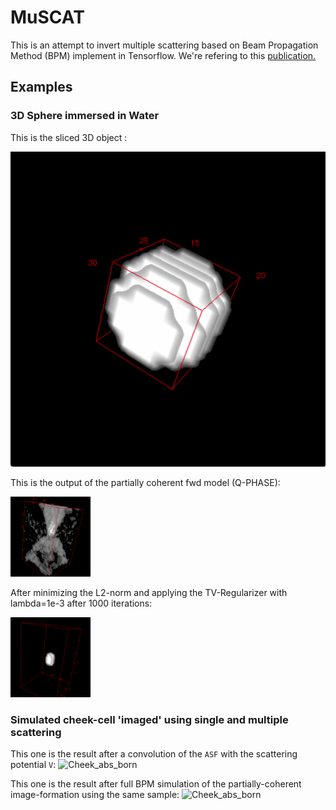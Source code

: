 # MuSCAT

This is an attempt to invert multiple scattering based on Beam Propagation Method (BPM) implement in Tensorflow. 
We're refering to this [publication.](http://www.focusonmicroscopy.org/2018/PDF/1094_Diederich.pdf)


## Examples
### 3D Sphere immersed in Water
This is the sliced 3D object :

![3D GT](./images/sphere_gt.gif)

This is the output of the partially coherent fwd model (Q-PHASE):

![3D Meas](./images/sphere_meas.gif)

After minimizing the L2-norm and applying the TV-Regularizer with lambda=1e-3 after 1000 iterations:

![3D Meas](./images/sphere_rec.gif)

### Simulated cheek-cell 'imaged' using single and multiple scattering

This one is the result after a convolution of the `ASF` with the scattering potential `V`:
![Cheek_abs_born](./images/Cheek_abs_born.png)

This one is the result after full BPM simulation of the partially-coherent image-formation using the same sample:
![Cheek_abs_born](./images/Cheek_abs_bpm.png)
